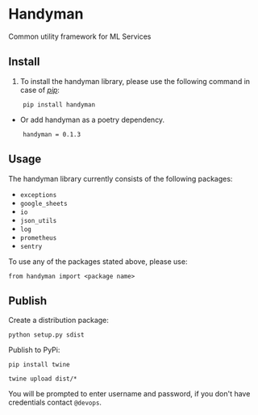 # Handyman

Common utility framework for ML Services

## Install

1. To install the handyman library, please use the following command in case of [_pip_](https://pip.pypa.io/en/stable/):

```
    pip install handyman
```

* Or add handyman as a poetry dependency.

```
    handyman = 0.1.3
```

## Usage

The handyman library currently consists of the following packages:

* `exceptions`
* `google_sheets`
* `io`
* `json_utils`
* `log`
* `prometheus`
* `sentry`


To use any of the packages stated above, please use:

    from handyman import <package name>

## Publish

Create a distribution package:

    python setup.py sdist

Publish to PyPi:


    pip install twine

    twine upload dist/*

You will be prompted to enter username and password, if you don't have credentials contact `@devops`.